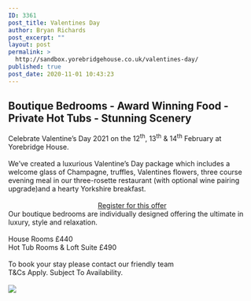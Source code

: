 ```yaml
---
ID: 3361
post_title: Valentines Day
author: Bryan Richards
post_excerpt: ""
layout: post
permalink: >
  http://sandbox.yorebridgehouse.co.uk/valentines-day/
published: true
post_date: 2020-11-01 10:43:23
---
```

<div class="section-title"><h2>Boutique Bedrooms - Award Winning Food - Private Hot Tubs - Stunning Scenery</h2></div>

<div>Celebrate Valentine’s Day 2021 on the 12<sup>th</sup>, 13<sup>th</sup> & 14<sup>th</sup> February at Yorebridge House.</div>
<br />

<div>We’ve created a luxurious Valentine’s Day package which includes a welcome glass of Champagne, truffles, Valentines flowers, three course evening meal in our three-rosette restaurant  (with optional wine pairing upgrade)and a hearty Yorkshire breakfast.</div>
<br />
<div style="text-align: center;"><a href="/valentines-enquiry-form" class="button vertical-center">Register for this offer</a></div>

<div>Our boutique bedrooms are individually designed offering the ultimate in luxury, style and relaxation. </div>
<br />
<divAs well as the lovely extras included in this package we also offer a selection of local walks and the option to add a delicious afternoon tea or walking hamper.</div>
<div>House Rooms £440</div>
<div>Hot Tub Rooms & Loft Suite £490</div>
<br />
<div>To book your stay please contact our friendly team</div>
<div>T&Cs Apply.  Subject To Availability.</div>
<br />
<div> <img src="http://sandbox.yorebridgehouse.co.uk/wp-content/uploads/2018/12/valentine-day-pic.png" /></div>